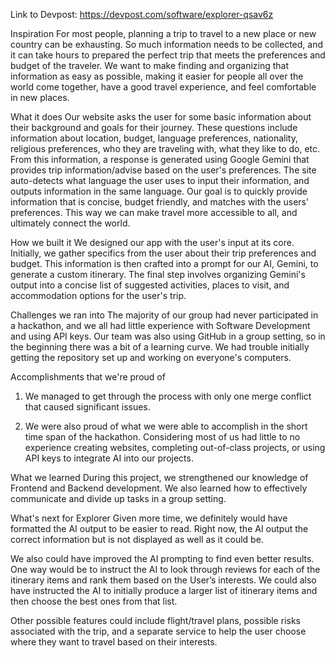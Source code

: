 Link to Devpost: https://devpost.com/software/explorer-qsav6z


Inspiration
For most people, planning a trip to travel to a new place or new country can be exhausting. So much information needs to be collected, and it can take hours to prepared the perfect trip that meets the preferences and budget of the traveler. We want to make finding and organizing that information as easy as possible, making it easier for people all over the world come together, have a good travel experience, and feel comfortable in new places.

What it does
Our website asks the user for some basic information about their background and goals for their journey. These questions include information about location, budget, language preferences, nationality, religious preferences, who they are traveling with, what they like to do, etc. From this information, a response is generated using Google Gemini that provides trip information/advise based on the user's preferences. The site auto-detects what language the user uses to input their information, and outputs information in the same language. Our goal is to quickly provide information that is concise, budget friendly, and matches with the users' preferences. This way we can make travel more accessible to all, and ultimately connect the world.

How we built it
We designed our app with the user's input at its core. Initially, we gather specifics from the user about their trip preferences and budget. This information is then crafted into a prompt for our AI, Gemini, to generate a custom itinerary. The final step involves organizing Gemini's output into a concise list of suggested activities, places to visit, and accommodation options for the user's trip.

Challenges we ran into
The majority of our group had never participated in a hackathon, and we all had little experience with Software Development and using API keys. Our team was also using GitHub in a group setting, so in the beginning there was a bit of a learning curve. We had trouble initially getting the repository set up and working on everyone's computers.

Accomplishments that we're proud of
1) We managed to get through the process with only one merge conflict that caused significant issues.

2) We were also proud of what we were able to accomplish in the short time span of the hackathon. Considering most of us had little to no experience creating websites, completing out-of-class projects, or using API keys to integrate AI into our projects.

What we learned
During this project, we strengthened our knowledge of Frontend and Backend development. We also learned how to effectively communicate and divide up tasks in a group setting.

What's next for Explorer
Given more time, we definitely would have formatted the AI output to be easier to read. Right now, the AI output the correct information but is not displayed as well as it could be.

We also could have improved the AI prompting to find even better results. One way would be to instruct the AI to look through reviews for each of the itinerary items and rank them based on the User’s interests. We could also have instructed the AI to initially produce a larger list of itinerary items and then choose the best ones from that list.

Other possible features could include flight/travel plans, possible risks associated with the trip, and a separate service to help the user choose where they want to travel based on their interests.
